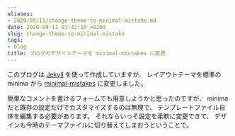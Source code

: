 ```yaml
---
aliases:
- 2020/09/11/change-theme-to-minimal-mistake.md
date: 2020-09-11 01:42:16 +0200
slug: change-theme-to-minimal-mistake
tags:
- blog
title: ブログのデザインテーマを minimal-mistakes に変更
---
```

このブログは [Jekyll](https://jekyllrb.com/) を使って作成していますが、
レイアウトテーマを標準の minima から [minimal-mistakes](https://mmistakes.github.io/minimal-mistakes/) に変更しました。

簡単なコメントを書けるフォームでも用意しようかと思ったのですが、
minima だと既存の設定だけでカスタマイズするのは無理で、
テンプレートファイル自体を編集する必要があります。
それならいっそ設定を柔軟に変更できて、
デザインも今時のテーマファイルに切り替えてしまおうということで。